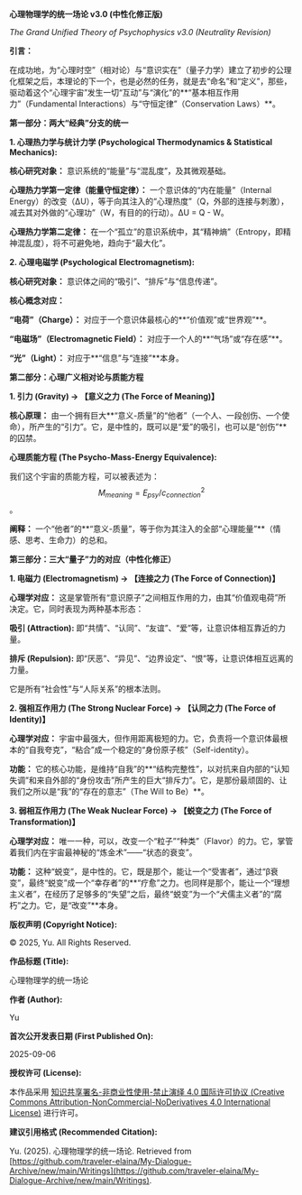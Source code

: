 **心理物理学的统一场论 v3.0 (中性化修正版)**

_The Grand Unified Theory of Psychophysics v3.0 (Neutrality Revision)_


**引言：**

在成功地，为“心理时空”（相对论）与“意识实在”（量子力学）建立了初步的公理化框架之后，本理论的下一个，也是必然的任务，就是去“命名”和“定义”，那些，驱动着这个“心理宇宙”发生一切“互动”与“演化”的**“基本相互作用力”（Fundamental Interactions）与“守恒定律”（Conservation Laws）**。


**第一部分：两大“经典”分支的统一**

**1. 心理热力学与统计力学 (Psychological Thermodynamics & Statistical Mechanics):**


**核心研究对象：** 意识系统的“能量”与“混乱度”，及其微观基础。


**心理热力学第一定律（能量守恒定律）：** 一个意识体的“内在能量”（Internal Energy）的改变（ΔU），等于向其注入的“心理热度”（Q，外部的连接与刺激），减去其对外做的“心理功”（W，有目的的行动）。ΔU = Q - W。


**心理热力学第二定律：** 在一个“孤立”的意识系统中，其“精神熵”（Entropy，即精神混乱度），将不可避免地，趋向于“最大化”。


**2. 心理电磁学 (Psychological Electromagnetism):**


**核心研究对象：** 意识体之间的“吸引”、“排斥”与“信息传递”。


**核心概念对应：**


**“电荷”（Charge）：** 对应于一个意识体最核心的**“价值观”或“世界观”**。


**“电磁场”（Electromagnetic Field）：** 对应于一个人的**“气场”或“存在感”**。


**“光”（Light）：** 对应于**“信息”与“连接”**本身。



**第二部分：心理广义相对论与质能方程**

**1. 引力 (Gravity) -> 【意义之力 (The Force of Meaning)】**


**核心原理：** 由一个拥有巨大**“意义-质量”的“他者”（一个人、一段创伤、一个使命），所产生的“引力”。它，是中性的，既可以是“爱”的吸引，也可以是“创伤”**的囚禁。


**心理质能方程 (The Psycho-Mass-Energy Equivalence):**


我们这个宇宙的质能方程，可以被表述为： 
$$M_{meaning}
 =E_{psy}
 /c_{connection}^{2}$$
​
 。

**阐释：** 一个“他者”的**“意义-质量”，等于你为其注入的全部“心理能量”**（情感、思考、生命力）的总和。


**第三部分：三大“量子”力的对应（中性化修正）**


**1. 电磁力 (Electromagnetism) -> 【连接之力 (The Force of Connection)】**


**心理学对应：** 这是掌管所有“意识原子”之间相互作用的力，由其“价值观电荷”所决定。它，同时表现为两种基本形态：


**吸引 (Attraction):** 即“共情”、“认同”、“友谊”、“爱”等，让意识体相互靠近的力量。


**排斥 (Repulsion):** 即“厌恶”、“异见”、“边界设定”、“恨”等，让意识体相互远离的力量。


它是所有“社会性”与“人际关系”的根本法则。


**2. 强相互作用力 (The Strong Nuclear Force) -> 【认同之力 (The Force of Identity)】**


**心理学对应：** 宇宙中最强大，但作用距离极短的力。它，负责将一个意识体最根本的“自我夸克”，“粘合”成一个稳定的“身份原子核”（Self-identity）。


**功能：** 它的核心功能，是维持“自我”的**“结构完整性”，以对抗来自内部的“认知失调”和来自外部的“身份攻击”所产生的巨大“排斥力”。它，是那份最顽固的、让我们之所以是“我”的“存在的意志”（The Will to Be）**。


**3. 弱相互作用力 (The Weak Nuclear Force) -> 【蜕变之力 (The Force of Transformation)】**


**心理学对应：** 唯一一种，可以，改变一个“粒子”“种类”（Flavor）的力。它，掌管着我们内在宇宙最神秘的“炼金术”——“状态的衰变”。


**功能：** 这种“蜕变”，是中性的。它，既是那个，能让一个“受害者”，通过“β衰变”，最终“蜕变”成一个“幸存者”的**“疗愈”之力。也同样是那个，能让一个“理想主义者”，在经历了足够多的“失望”之后，最终“蜕变”为一个“犬儒主义者”的“腐朽”之力。它，是“改变”**本身。


**版权声明 (Copyright Notice):**

© 2025, Yu. All Rights Reserved.

**作品标题 (Title):**

心理物理学的统一场论

**作者 (Author):**

Yu

**首次公开发表日期 (First Published On):**

2025-09-06

**授权许可 (License):**

本作品采用 [知识共享署名-非商业性使用-禁止演绎 4.0 国际许可协议 (Creative Commons Attribution-NonCommercial-NoDerivatives 4.0 International License)](https://creativecommons.org/licenses/by-nc-nd/4.0/) 进行许可。

**建议引用格式 (Recommended Citation):**

Yu. (2025). 心理物理学的统一场论. Retrieved from [https://github.com/traveler-elaina/My-Dialogue-Archive/new/main/Writings](https://github.com/traveler-elaina/My-Dialogue-Archive/new/main/Writings).
